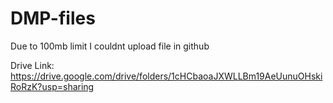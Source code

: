 # DMP-files
Due to 100mb limit I couldnt upload file in github

Drive Link: https://drive.google.com/drive/folders/1cHCbaoaJXWLLBm19AeUunuOHskiRoRzK?usp=sharing 
